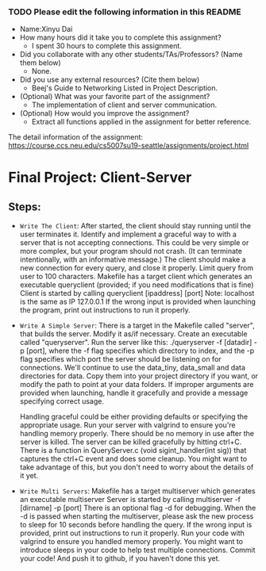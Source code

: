 ### TODO Please edit the following information in this README

- Name:Xinyu Dai
- How many hours did it take you to complete this assignment?
  - I spent 30 hours to complete this assignment.
- Did you collaborate with any other students/TAs/Professors? (Name them below)
  - None.
- Did you use any external resources? (Cite them below)
  - Beej's Guide to Networking Listed in Project Description.
- (Optional) What was your favorite part of the assignment?
  - The implementation of client and server communication.
- (Optional) How would you improve the assignment?
  - Extract all functions applied in the assignment for better reference.

The detail information of the assignment: https://course.ccs.neu.edu/cs5007su19-seattle/assignments/project.html

# Final Project: Client-Server

## Steps:
* ```Write The Client```:
    After started, the client should stay running until the user terminates it.
    Identify and implement a graceful way to with a server that is not accepting connections. This could be very simple or more complex, but your program should not crash. (It can terminate intentionally, with an informative message.)
    The client should make a new connection for every query, and close it properly.
    Limit query from user to 100 characters.
    Makefile has a target client which generates an executable queryclient (provided; if you need modifications that is fine)
    Client is started by calling queryclient [ipaddress] [port]
    Note: localhost is the same as IP 127.0.0.1
    If the wrong input is provided when launching the program, print out instructions to run it properly. 
* ```Write A Simple Server```:
    There is a target in the Makefile called "server", that builds the server. Modify it as/if necessary.
Create an executable called "queryserver".
Run the server like this: ./queryserver -f [datadir] -p [port], where the -f flag specifies which directory to index, and the -p flag specifies which port the server should be listening on for connections. We'll continue to use the data_tiny, data_small and data directories for data. Copy them into your project directory if you want, or modify the path to point at your data folders.
If improper arguments are provided when launching, handle it gracefully and provide a message specifying correct usage.

    Handling graceful could be either providing defaults or specifying the appropriate usage.
Run your server with valgrind to ensure you're handling memory properly. There should be no memory in use after the server is killed.
The server can be killed gracefully by hitting ctrl+C. There is a function in QueryServer.c (void sigint_handler(int sig)) that captures the ctrl+C event and does some cleanup. You might want to take advantage of this, but you don't need to worry about the details of it yet. 
* ```Write Multi Servers```:
    Makefile has a target multiserver which generates an executable multiserver
    Server is started by calling multiserver -f [dirname] -p [port]
    There is an optional flag -d for debugging. When the -d is passed when starting the multiserver, please ask the new process to sleep for 10 seconds before handling the query.
    If the wrong input is provided, print out instructions to run it properly.
    Run your code with valgrind to ensure you handled memory properly.
    You might want to introduce sleeps in your code to help test multiple connections.
    Commit your code! And push it to github, if you haven't done this yet.

